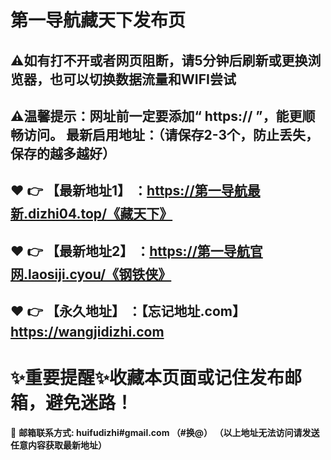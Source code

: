 #  第一导航藏天下发布页

⚠如有打不开或者网页阻断，请5分钟后刷新或更换浏览器，也可以切换数据流量和WIFI尝试
------
⚠温馨提示：网址前一定要添加“ https:// ”，能更顺畅访问。
最新启用地址：（请保存2-3个，防止丢失，保存的越多越好）
------
:heart: :point_right: 【最新地址1】 ：https://第一导航最新.dizhi04.top/《藏天下》
------
:heart: :point_right: 【最新地址2】 ：https://第一导航官网.laosiji.cyou/《钢铁侠》
------
:heart: :point_right: 【永久地址】 ：【忘记地址.com】https://wangjidizhi.com
------
:sparkles:重要提醒:sparkles:收藏本页面或记住发布邮箱，避免迷路！
==
:e-mail: __邮箱联系方式: huifudizhi#gmail.com （#换@）
（以上地址无法访问请发送任意内容获取最新地址）__
